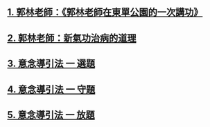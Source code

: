 ## [1. 郭林老師：《郭林老師在東單公園的一次講功》](/郭1.md)

## [2. 郭林老師：新氣功治病的道理](/郭2.md)

## [3. 意念導引法 一 選題](/選題.md)

## [4. 意念導引法 一 守題](/守題.md)

## [5. 意念導引法 一 放題](/放題.md)
